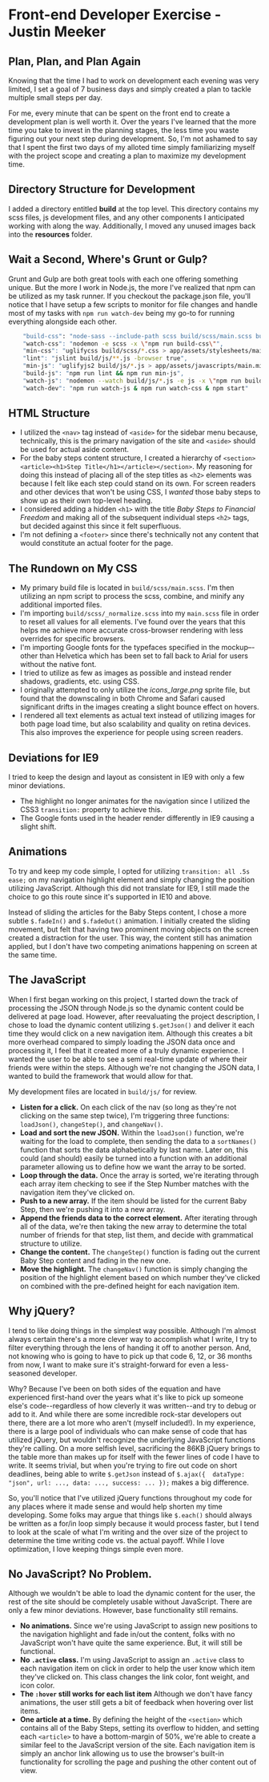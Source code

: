Front-end Developer Exercise - Justin Meeker
============================================

Plan, Plan, and Plan Again
--------------------------

Knowing that the time I had to work on development each evening was very limited, I set a goal of 7 business days and simply created a plan to tackle multiple small steps per day.

For me, every minute that can be spent on the front end to create a development plan is well worth it. Over the years I've learned that the more time you take to invest in the planning stages, the less time you waste figuring out your next step during development. So, I'm not ashamed to say that I spent the first two days of my alloted time simply familiarizing myself with the project scope and creating a plan to maximize my development time.


Directory Structure for Development
-----------------------------------

I added a directory entitled **build** at the top level. This directory contains my scss files, js development files, and any other components I anticipated working with along the way. Additionally, I moved any unused images back into the **resources** folder.


Wait a Second, Where's Grunt or Gulp?
------------------------------------

Grunt and Gulp are both great tools with each one offering something unique. But the more I work in Node.js, the more I've realized that npm can be utilized as my task runner. If you checkout the package.json file, you'll notice that I have setup a few scripts to monitor for file changes and handle most of my tasks with `npm run watch-dev` being my go-to for running everything alongside each other.

```sh
    "build-css": "node-sass --include-path scss build/scss/main.scss build/scss/main.css$
    "watch-css": "nodemon -e scss -x \"npm run build-css\"",
    "min-css": "uglifycss build/scss/*.css > app/assets/stylesheets/main.min.css",
    "lint": "jslint build/js/**.js -browser true",
    "min-js": "uglifyjs2 build/js/*.js > app/assets/javascripts/main.min.js",
    "build-js": "npm run lint && npm run min-js",
    "watch-js": "nodemon --watch build/js/*.js -e js -x \"npm run build-js\"",
    "watch-dev": "npm run watch-js & npm run watch-css & npm start"
```

HTML Structure
--------------

* I utilized the `<nav>` tag instead of `<aside>` for the sidebar menu because, technically, this is the primary navigation of the site and `<aside>` should be used for actual aside content.
* For the baby steps content structure, I created a hierarchy of `<section><article><h1>Step Title</h1></article></section>`. My reasoning for doing this instead of placing all of the step titles as `<h2>` elements was because I felt like each step could stand on its own. For screen readers and other devices that won't be using CSS, I _wanted_ those baby steps to show up as their own top-level heading.
* I considered adding a hidden `<h1>` with the title _Baby Steps to Financial Freedom_ and making all of the subsequent individual steps `<h2>` tags, but decided against this since it felt superfluous.
* I'm not defining a `<footer>` since there's technically not any content that would constitute an actual footer for the page.

The Rundown on My CSS 
---------------------

* My primary build file is located in `build/scss/main.scss`. I'm then utilizing an npm script to process the scss, combine, and minify any additional imported files. 
* I'm importing `build/scss/_normalize.scss` into my `main.scss` file in order to reset all values for all elements. I've found over the years that this helps me achieve more accurate cross-browser rendering with less overrides for specific browsers.
* I'm importing Google fonts for the typefaces specified in the mockup–-other than Helvetica which has been set to fall back to Arial for users without the native font.
* I tried to utilize as few as images as possible and instead render shadows, gradients, etc. using CSS.
* I originally attempted to only utilize the *icons_large.png* sprite file, but found that the downscaling in both Chrome and Safari caused significant drifts in the images creating a slight bounce effect on hovers.
* I rendered all text elements as actual text instead of utilizing images for both page load time, but also scalability and quality on retina devices. This also improves the experience for people using screen readers.

Deviations for IE9
------------------

I tried to keep the design and layout as consistent in IE9 with only a few minor deviations. 

* The highlight no longer animates for the navigation since I utilized the CSS3 `transition:` property to achieve this.
* The Google fonts used in the header render differently in IE9 causing a slight shift.

Animations
----------

To try and keep my code simple, I opted for utilizing `transition: all .5s ease;` on my navigation highlight element and simply changing the position utilizing JavaScript. Although this did not translate for IE9, I still made the choice to go this route since it's supported in IE10 and above.

Instead of sliding the articles for the Baby Steps content, I chose a more subtle `$.fadeIn()` and `$.fadeOut()` animation. I initially created the sliding movement, but felt that having two prominent moving objects on the screen created a distraction for the user. This way, the content still has animation applied, but I don't have two competing animations happening on screen at the same time.

The JavaScript
--------------

When I first began working on this project, I started down the track of processing the JSON through Node.js so the dynamic content could be delivered at page load. However, after reevaluating the project description, I chose to load the dynamic content utilizing `$.getJson()` and deliver it each time they would click on a new navigation item. Although this creates a bit more overhead compared to simply loading the JSON data once and processing it, I feel that it created more of a truly dynamic experience. I wanted the user to be able to see a semi real-time update of where their friends were within the steps. Although we're not changing the JSON data, I wanted to build the framework that would allow for that.

My development files are located in `build/js/` for review.

* **Listen for a click.** On each click of the nav (so long as they're not clicking on the same step twice), I'm triggering three functions: `loadJson()`, `changeStep()`, and `changeNav()`. 
* **Load and sort the new JSON.** Within the `loadJson()` function, we're waiting for the load to complete, then sending the data to a `sortNames()` function that sorts the data alphabetically by last name. Later on, this could (and should) easily be turned into a function with an additional parameter allowing us to define how we want the array to be sorted.
* **Loop through the data.** Once the array is sorted, we're iterating through each array item checking to see if the Step Number matches with the navigation item they've clicked on.
* **Push to a new array.** If the item should be listed for the current Baby Step, then we're pushing it into a new array.
* **Append the friends data to the correct element.** After iterating through all of the data, we're then taking the new array to determine the total number of friends for that step, list them, and decide with grammatical structure to utilize.
* **Change the content.** The `changeStep()` function is fading out the current Baby Step content and fading in the new one.
* **Move the highlight.** The `changeNav()` function is simply changing the position of the highlight element based on which number they've clicked on combined with the pre-defined height for each navigation item. 

Why jQuery?
-----------

I tend to like doing things in the simplest way possible. Although I'm almost always certain there's a more clever way to accomplish what I write, I try to filter everything through the lens of handing it off to another person. And, not knowing who is going to have to pick up that code 6, 12, or 36 months from now, I want to make sure it's straight-forward for even a less-seasoned developer. 

Why? Because I've been on both sides of the equation and have experienced first-hand over the years what it's like to pick up someone else's code--regardless of how cleverly it was written--and try to debug or add to it. And while there are some incredible rock-star developers out there, there are a lot more who aren't (myself included!). In my experience, there is a large pool of individuals who can make sense of code that has utilized jQuery, but wouldn't recognize the underlying JavaScript functions they're calling. On a more selfish level, sacrificing the 86KB jQuery brings to the table more than makes up for itself with the fewer lines of code I have to write. It seems trivial, but when you're trying to fire out code on short deadlines, being able to write `$.getJson` instead of `$.ajax({  dataType: "json", url: ..., data: ..., success: ... });` makes a big difference.

So, you'll notice that I've utilized jQuery functions throughout my code for any places where it made sense and would help shorten my time developing. Some folks may argue that things like `$.each()` should always be written as a for/in loop simply because it would process faster, but I tend to look at the scale of what I'm writing and the over size of the project to determine the time writing code vs. the actual payoff. While I love optimization, I love keeping things simple even more.

No JavaScript? No Problem.
--------------------------

Although we wouldn't be able to load the dynamic content for the user, the rest of the site should be completely usable without JavaScript. There are only a few minor deviations. However, base functionality still remains.

* **No animations.** Since we're using JavaScript to assign new positions to the navigation highlight and fade in/out the content, folks with no JavaScript won't have quite the same experience. But, it will still be functional.
* **No `.active` class.** I'm using JavaScript to assign an `.active` class to each navigation item on click in order to help the user know which item they've clicked on. This class changes the link color, font weight, and icon color.
* **The `:hover` still works for each list item** Although we don't have fancy animations, the user still gets a bit of feedback when hovering over list items.
* **One article at a time.** By defining the height of the `<section>` which contains all of the Baby Steps, setting its overflow to hidden, and setting each `<article>` to have a bottom-margin of 50%, we're able to create a similar feel to the JavaScript version of the site. Each navigation item is simply an anchor link allowing us to use the browser's built-in functionality for scrolling the page and pushing the other content out of view.
